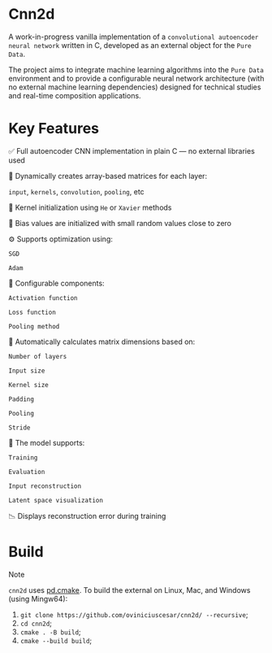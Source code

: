 # Cnn2d
A work-in-progress vanilla implementation of a `convolutional autoencoder neural network` written in C, developed as an external object for the `Pure Data`.

The project aims to integrate machine learning algorithms into the `Pure Data` environment and to provide a configurable neural network architecture (with no external machine learning dependencies) designed for technical studies and real-time composition applications.


# Key Features
✅ Full autoencoder CNN implementation in plain C — no external libraries used

🧩 Dynamically creates array-based matrices for each layer:

``input``, ``kernels``, ``convolution``, ``pooling``, etc

🧠 Kernel initialization using ``He`` or ``Xavier`` methods

🎯 Bias values are initialized with small random values close to zero


⚙️ Supports optimization using:

``SGD``

``Adam``


🔧 Configurable components:

``Activation function``

``Loss function``

``Pooling method``


📐 Automatically calculates matrix dimensions based on:

``Number of layers``

``Input size``

``Kernel size``

``Padding``

``Pooling``

``Stride``


🚀 The model supports:

``Training``

``Evaluation``

``Input reconstruction``

``Latent space visualization``

📉 Displays reconstruction error during training




# Build
> [!NOTE]
`cnn2d` uses [pd.cmake](https://github.com/pure-data/pd.cmake). To build the external on Linux, Mac, and Windows (using Mingw64):

1. `git clone https://github.com/oviniciuscesar/cnn2d/ --recursive`;
2. `cd cnn2d`;
4. `cmake . -B build`;
5. `cmake --build build`;
